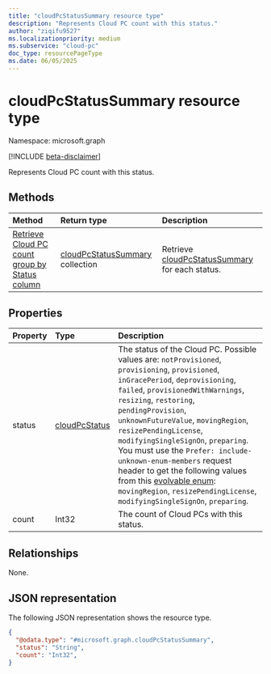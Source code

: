 ```yaml
---
title: "cloudPcStatusSummary resource type"
description: "Represents Cloud PC count with this status."
author: "ziqifu9527"
ms.localizationpriority: medium
ms.subservice: "cloud-pc"
doc_type: resourcePageType
ms.date: 06/05/2025
---
```


# cloudPcStatusSummary resource type

Namespace: microsoft.graph

[!INCLUDE [beta-disclaimer](../../includes/beta-disclaimer.md)]

Represents Cloud PC count with this status.

## Methods

|Method|Return type|Description|
|:---|:---|:---|
|[Retrieve Cloud PC count group by Status column](../api/cloudpc-retrieveCloudPcCountByStatus.md)|[cloudPcStatusSummary](../resources/cloudPcStatusSummary.md) collection|Retrieve [cloudPcStatusSummary](../resources/cloudPcStatusSummary.md) for each status.|

## Properties

|Property|Type|Description|
|:---|:---|:---|
|status|[cloudPcStatus](../resources/cloudpc.md/#cloudpcstatus-values)|The status of the Cloud PC. Possible values are: `notProvisioned`, `provisioning`, `provisioned`, `inGracePeriod`, `deprovisioning`, `failed`, `provisionedWithWarnings`, `resizing`, `restoring`, `pendingProvision`, `unknownFutureValue`, `movingRegion`, `resizePendingLicense`, `modifyingSingleSignOn`, `preparing`. You must use the `Prefer: include-unknown-enum-members` request header to get the following values from this [evolvable enum](/graph/best-practices-concept#handling-future-members-in-evolvable-enumerations): `movingRegion`, `resizePendingLicense`, `modifyingSingleSignOn`, `preparing`.|
|count|Int32|The count of Cloud PCs with this status.|

## Relationships

None.

## JSON representation

The following JSON representation shows the resource type.
<!-- {
  "blockType": "resource",
  "@odata.type": "microsoft.graph.cloudPcStatusSummary"
}
-->

``` json
{
  "@odata.type": "#microsoft.graph.cloudPcStatusSummary",
  "status": "String",
  "count": "Int32",
}
```
